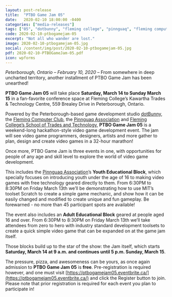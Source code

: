 ```yaml
---
layout: post-release
title:  "PTBO Game Jam 05"
date:   2020-02-10 18:00:00 -0400
categories: ["media-releases"]
tags: ["05", "dotbunny", "fleming college", "pinnguaq", "fleming computer club"]
code: 2020-02-10-ptbogamejam-05
excerpt: "Not all who wander are lost."
image: 2020-02-10-ptbogamejam-05.jpg
social: /content/img/post/2020-02-10-ptbogamejam-05.jpg
pdf: 2020-02-10-PTBOGameJam-05.pdf
icon: wpforms
---
```

_Peterborough, Ontario – February 10, 2020_ – From somewhere in deep uncharted territory, another installment of PTBO Game Jam has been unearthed!

**PTBO Game Jam 05** will take place **Saturday, March 14 to Sunday March 15** in a fan-favorite conference space at Fleming College’s Kawartha Trades & Technology Centre, 559 Brealey Drive in Peterborough, Ontario.

Powered by the Peterborough-based game development studio [dotBunny](http://dotbunny.com), the [Fleming Computer Club](https://www.flemingclub.ca/), the [Pinnguaq Association](https://pinnguaq.com/) and [Fleming College’s School of Trades and Technology](https://flemingcollege.ca/), **PTBO Game Jam 05** is a weekend-long hackathon-style video game development event. The jam will see video game programmers, designers, artists and more gather to plan, design and create video games in a 32-hour marathon!

Once more, PTBO Game Jam is three events in one, with opportunities for people of any age and skill level to explore the world of video game development.

This includes the [Pinnguaq Association](https://pinnguaq.com/)’s **Youth Educational Block**, which specially focuses on introducing youth under the age of 16 to making video games with free technology geared directly to them. From 6:30PM to 8:30PM on Friday March 13th we’ll be demonstrating how to use MIT’s toolset Scratch to create a simple game mechanic, and show how it can be easily changed and modified to create unique and fun gameplay. Be forewarned - no more than 45 participant spots are available!

The event also includes an **Adult Educational Block** geared at people aged 16 and over. From 6:30PM to 8:30PM on Friday March 13th we’ll take attendees from zero to hero with industry standard development toolsets to create a quick simple video game that can be expanded on at the game jam itself. 

Those blocks build up to the star of the show: the Jam itself, which starts **Saturday, March 14 at 9 a.m. and continues until 5 p.m. Sunday, March 15**.

The pressure, pizza, and awesomeness can be yours, as once again admission to **PTBO Game Jam 05** is **free**. Pre-registration is required however, and one must visit [https://ptbogamejam05.eventbrite.ca/](https://ptbogamejam05.eventbrite.ca/) and click the Register button to join. Please note that prior registration is required for each event you plan to participate in!